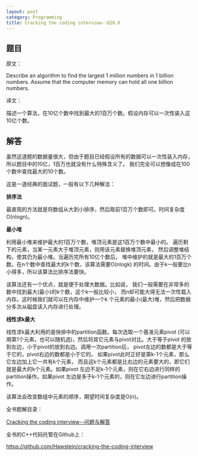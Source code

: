 ```yaml
---
layout: post
category: Programming
title: Cracking the coding interview--Q20.6
---
```


## 题目

原文：

Describe an algorithm to find the largest 1 million numbers in 1 
billion numbers. Assume that the computer memory can hold all one 
billion numbers.

译文：

描述一个算法，在10亿个数中找到最大的1百万个数。假设内存可以一次性装入这10亿个数。

## 解答

虽然这道题的数据量很大，但由于题目已经假设所有的数据可以一次性装入内存，
所以题目中的10亿，1百万也就没有什么特殊含义了。
我们完全可以想像成在100个数中查找最大的10个数。

这是一道经典的面试题，一般有以下几种解法：

**排序法**

最直观的方法就是将数组从大到小排序，然后取前1百万个数即可。时间复杂度O(nlogn)。

**最小堆**

利用最小堆来维护最大的1百万个数，堆顶元素是这1百万个数中最小的。
遍历剩下的元素，当某一元素大于堆顶元素，则用该元素替换堆顶元素，
然后调整堆结构，使其仍为最小堆。当遍历完所有10亿个数后，
堆中维护的就是最大的1百万个数。在n个数中查找最大的k个数，该算法需要O(nlogk)
的时间。由于k一般要比n小得多，所以该算法比排序法要快。

该算法还有一个优点，就是便于处理大数据。比如说，
我们一般需要在非常多的数中找到最大(最小)的k个数，这个k一般比较小，
而n却可能大得无法一次性载入内存。这时候我们就可以在内存中维护一个k
个元素的最小(最大)堆，然后把数据分多次从磁盘读入内存进行处理。

**线性求k最大**

线性求k最大利用的是快排中的partition函数。每次选取一个基准元素pivot
(可以用第1个元素，也可以随机选)，然后将其它元素与pivot对比。大于等于pivot
的放到左边，小于pivot的放到右边。调用一次partition后，
pivot左边的数都是大于等于它的，pivot右边的数都是小于它的。
如果pivot此时正好是第k-1个元素，那么它左边加上它一共有k个元素，
而且这k个元素都是比右边的元素要大的，即它们就是最大的k个元素。如果pivot
左边不足k-1个元素，则在它右边进行同样的partition操作。如果pivot
左边是多于k-1个元素的，则在它左边进行partition操作。

该算法会改变数组中元素的顺序，期望时间复杂度是O(n)。


全书题解目录：

[Cracking the coding interview--问题与解答](/posts/ctci-solutions-contents.html)

全书的C++代码托管在Github上：

<https://github.com/Hawstein/cracking-the-coding-interview>
